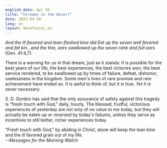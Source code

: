 ```yaml
---
english_date: Apr 30
title: "Streams in the Desert"
date: 2023-04-30
lang: en
layout: devotional_en
---
```





<p><em>And the ill favored and lean-fleshed kine did Eat up the seven well favored and fat kin…and the thin, ears swallowed up the seven rank and full ears </em>(Gen. 41:4,7).

</p>

<p>There is a warning for us in that dream, just as it stands: It is possible for the best years of our life, the best experiences, the best victories won, the best service rendered, to be swallowed up by times of failure, defeat, dishonor, uselessness in the kingdom. Some men's lives of rare promise and rare achievement have ended so. It is awful to think of, but it is true. <em>Yet it is never necessary</em>.

</p>

<p>S. D. Gordon has said that the only assurance of safety against this tragedy is "fresh touch with God," daily, hourly. The blessed, fruitful, victorious experiences of yesterday are not only of no value to me today, but they will actually be eaten up or reversed by today's failures, unless they serve as incentives to still better, richer experiences today.

</p>

<p>"Fresh touch with God," by abiding in Christ, alone will keep the lean kine and the ill favored grain out of my life.<br/> <em>--Messages for the Morning Watch</em>

</p>

<p></p>